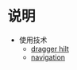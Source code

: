 #  说明
* 使用技术
    + [dragger hilt](https://developer.android.com/training/dependency-injection/hilt-android#setup)
    + [navigation]()